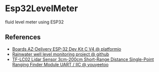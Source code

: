 # Esp32LevelMeter
fluid level meter using ESP32


## References

-  [Boards AZ-Delivery ESP-32 Dev Kit C V4 @ platformio](https://docs.platformio.org/en/stable/boards/espressif32/az-delivery-devkit-v4.html)
-  [Rainwater well level monitoring project @ github](https://github.com/RobinR1/waterwell_level_sensor)
-  [TF-LC02 Lidar Sensor 3cm-200cm Short-Range Distance Single-Point Ranging Finder Module UART / IIC @ youyeetoo](https://www.youyeetoo.com/blog/tf-lc02-bxdptflc0201-134)